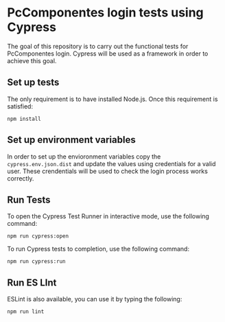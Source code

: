 # PcComponentes login tests using Cypress

The goal of this repository is to carry out the functional tests for PcComponentes login. Cypress will be used as a framework in order to achieve this goal.

## Set up tests

The only requirement is to have installed Node.js. Once this requirement is satisfied:

`npm install`

## Set up environment variables

In order to set up the envioronment variables copy the `cypress.env.json.dist` and update the values using credentials for a valid user. These crendentials will be used to check the login process works correctly.

## Run Tests

To open the Cypress Test Runner in interactive mode, use the following command:

`npm run cypress:open`

To run Cypress tests to completion, use the following command:

`npm run cypress:run`

## Run ES LInt

ESLint is also available, you can use it by typing the following:

`npm run lint`